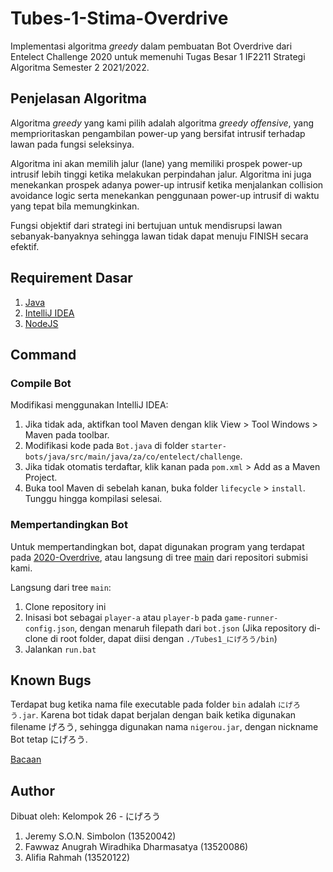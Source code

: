 # Tubes-1-Stima-Overdrive

Implementasi algoritma *greedy* dalam pembuatan Bot Overdrive dari Entelect Challenge 2020 untuk memenuhi Tugas Besar 1 IF2211 Strategi Algoritma Semester 2 2021/2022.

## Penjelasan Algoritma

Algoritma *greedy* yang kami pilih adalah algoritma *greedy offensive*, yang memprioritaskan pengambilan power-up yang bersifat intrusif terhadap lawan pada fungsi seleksinya. 

Algoritma ini akan memilih jalur (lane) yang memiliki prospek power-up intrusif lebih tinggi ketika melakukan perpindahan jalur. Algoritma ini juga menekankan prospek adanya power-up intrusif ketika menjalankan collision avoidance logic serta menekankan penggunaan power-up intrusif di waktu yang tepat bila memungkinkan. 

Fungsi objektif dari strategi ini bertujuan untuk mendisrupsi lawan sebanyak-banyaknya sehingga lawan tidak dapat menuju FINISH secara efektif.

## Requirement Dasar

1. [Java](https://www.oracle.com/java/technologies/downloads/#java8)
2. [IntelliJ IDEA](https://www.jetbrains.com/idea/)
3. [NodeJS](https://www.oracle.com/java/technologies/downloads/#java8)

## Command

### Compile Bot
Modifikasi menggunakan IntelliJ IDEA:
1. Jika tidak ada, aktifkan tool Maven dengan klik View > Tool Windows > Maven pada toolbar.
2. Modifikasi kode pada `Bot.java` di folder `starter-bots/java/src/main/java/za/co/entelect/challenge`.
3. Jika tidak otomatis terdaftar, klik kanan pada `pom.xml` > Add as a Maven Project.
2. Buka tool Maven di sebelah kanan, buka folder `lifecycle` > `install`. Tunggu hingga kompilasi selesai.

### Mempertandingkan Bot
Untuk mempertandingkan bot, dapat digunakan program yang terdapat pada [2020-Overdrive](https://github.com/EntelectChallenge/2020-Overdrive), atau langsung di tree [main](https://github.com/Wiradhika6051/Tubes-1-Stima-Overdrive/tree/main) dari repositori submisi kami.

Langsung dari tree `main`:
1. Clone repository ini
2. Inisasi bot sebagai `player-a` atau `player-b` pada `game-runner-config.json`, dengan menaruh filepath dari `bot.json` (Jika repository di-clone di root folder, dapat diisi dengan `./Tubes1_にげろう/bin`)
3. Jalankan `run.bat`

## Known Bugs
Terdapat bug ketika nama file executable pada folder `bin` adalah `にげろう.jar`. Karena bot tidak dapat berjalan dengan baik ketika digunakan filename げろう, sehingga digunakan nama `nigerou.jar`, dengan nickname Bot tetap にげろう.

[Bacaan](https://stackoverflow.com/questions/14998507/how-to-run-an-executable-jar-when-its-path-name-contains-unicode-characters)

## Author
Dibuat oleh: Kelompok 26 - にげろう
1. Jeremy S.O.N. Simbolon (13520042)
2. Fawwaz Anugrah Wiradhika Dharmasatya (13520086)
3. Alifia Rahmah (13520122)